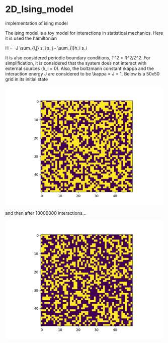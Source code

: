# 2D_Ising_model
implementation of ising model

The ising model is a toy model for interactions in statistical mechanics. Here it is used the hamiltonian

H = -J \sum_{i,j} s_i s_j - \sum_{i}h_i s_i

It is also considered periodic boundary conditions, T^2 = R^2/Z^2. For simplification, it is considered that the system does not interact with external sources (h_i = 0). Also, the boltzmann constant \kappa and the interaction energy J are considered to be \kappa = J = 1. Below is a 50x50 grid in its initial state

![alt text](https://github.com/BrenoPereira105/Ising_model/blob/main/10000000_steps_50_grid_t0.png)

and then after 10000000 interactions...

![alt text](https://github.com/BrenoPereira105/Ising_model/blob/main/10000000_steps_50_grid_tfinal.png)
